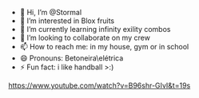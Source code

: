 - 👋 Hi, I’m @Stormal
- 👀 I’m interested in Blox fruits 
- 🌱 I’m currently learning infinity exility combos 
- 💞️ I’m looking to collaborate on my crew
- 📫 How to reach me: in my house, gym or in school
- 😄 Pronouns: Betoneira\elétrica
- ⚡ Fun fact: i like handball >:) 

https://www.youtube.com/watch?v=B96shr-GIvI&t=19s
